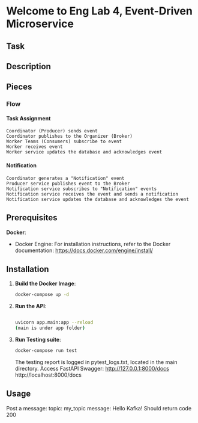 # Welcome to Eng Lab 4, Event-Driven Microservice


## Task

## Description


## Pieces

### Flow
#### Task Assignment
    Coordinator (Producer) sends event
    Coordinator publishes to the Organizer (Broker)
    Worker Teams (Consumers) subscribe to event
    Worker receives event
    Worker service updates the database and acknowledges event

#### Notification
    Coordinator generates a "Notification" event
    Producer service publishes event to the Broker
    Notification service subscribes to "Notification" events
    Notification service receives the event and sends a notification
    Notification service updates the database and acknowledges the event

####

## Prerequisites

**Docker**:

- Docker Engine: For installation instructions, refer to the Docker documentation: https://docs.docker.com/engine/install/

## Installation

1. **Build the Docker Image**:
   ```bash
   docker-compose up -d
    ```
2. **Run the API**:
   ```bash
   
   uvicorn app.main:app --reload
   (main is under app folder)
   ```
3. **Run Testing suite**:
   ```bash
   docker-compose run test  
   ```
   The testing report is logged in pytest_logs.txt, located in the main directory.   Access FastAPI Swagger:
http://127.0.0.1:8000/docs
http://localhost:8000/docs


## Usage
Post a message:
topic: my_topic
message: Hello Kafka!
Should return code 200